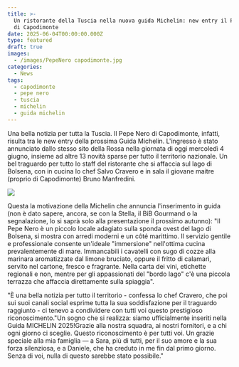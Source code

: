 ```yaml
---
title: >-
  Un ristorante della Tuscia nella nuova guida Michelin: new entry il Pepe Nero
  di Capodimonte
date: 2025-06-04T00:00:00.000Z
type: featured
draft: true
images:
  - /images/PepeNero capodimonte.jpg
categories:
  - News
tags:
  - capodimonte
  - pepe nero
  - tuscia
  - michelin
  - guida michelin
---
```


Una bella notizia per tutta la Tuscia. Il Pepe Nero di Capodimonte, infatti, risulta tra le new entry della prossima Guida Michelin. L'ingresso è stato annunciato dallo stesso sito della Rossa nella giornata di oggi mercoledì 4 giugno, insieme ad altre 13 novità sparse per tutto il territorio nazionale. Un bel traguardo per tutto lo staff del ristorante che si affaccia sul lago di Bolsena, con in cucina lo chef Salvo Cravero e in sala il giovane maitre (proprio di Capodimonte) Bruno Manfredini.

![](/images/Pepe-nero-capodimonte-cravero-chef-menu.jpg)

Questa la motivazione della Michelin che annuncia l'inserimento in guida (non è dato sapere, ancora, se con la Stella, il BiB Gourmand o la segnalazione, lo si saprà solo alla presentazione il prossimo autunno): "Il Pepe Nero è un piccolo locale adagiato sulla sponda ovest del lago di Bolsena, si mostra con arredi moderni e un côté marittimo. Il servizio gentile e professionale consente un'ideale "immersione" nell'ottima cucina prevalentemente di mare. Immancabili i cavatelli con sugo di cozze alla marinara aromatizzate dal limone bruciato, oppure il fritto di calamari, servito nel cartone, fresco e fragrante. Nella carta dei vini, etichette regionali e non, mentre per gli appassionati del "bordo lago" c'è una piccola terrazza che affaccia direttamente sulla spiaggia".

"È una bella notizia per tutto il territorio - confessa lo chef Cravero, che poi sui suoi canali social esprime tutta la sua soddisfazione per il traguardo raggiunto - ci tenevo a condividere con tutti voi questo prestigioso riconoscimento."Un sogno che si realizza: siamo ufficialmente inseriti nella Guida MICHELIN 2025!Grazie alla nostra squadra, ai nostri fornitori, e a chi ogni giorno ci sceglie. Questo riconoscimento è per tutti voi. Un grazie speciale alla mia famiglia — a Sara, più di tutti, per il suo amore e la sua forza silenziosa, e a Daniele, che ha creduto in me fin dal primo giorno. Senza di voi, nulla di questo sarebbe stato possibile."
